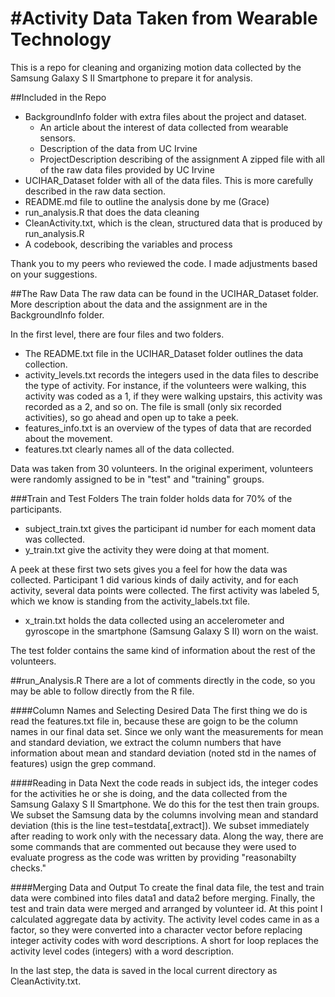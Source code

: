 #Activity Data Taken from Wearable Technology
==============================

This is a repo for cleaning and organizing motion data collected by the Samsung Galaxy S II Smartphone to prepare it for analysis.

##Included in the Repo
* BackgroundInfo folder with extra files about the project and dataset.  
  * An article about the interest of data collected from wearable sensors.
  * Description of the data from UC Irvine
  * ProjectDescription describing of the assignment
A zipped file with all of the raw data files provided by UC Irvine
* UCIHAR_Dataset folder with all of the data files.  This is more carefully described in the raw data section.
* README.md file to outline the analysis done by me (Grace)
* run_analysis.R that does the data cleaning
* CleanActivity.txt, which is the clean, structured data that is produced by run_analysis.R
* A codebook, describing the variables and process

Thank you to my peers who reviewed the code.  I made adjustments based on your suggestions.

##The Raw Data
The raw data can be found in the UCIHAR_Dataset folder.  More description about the data and the assignment are in the BackgroundInfo folder.

In the first level, there are four files and two folders.
* The README.txt file in the UCIHAR_Dataset folder outlines the data collection.
* activity_levels.txt records the integers used in the data files to describe the type of activity.  For instance, if the volunteers were walking, this activity was coded as a 1, if they were walking upstairs, this activity was recorded as a 2, and so on.  The file is small (only six recorded activities), so go ahead and open up to take a peek.
* features_info.txt is an overview of the types of data that are recorded about the movement.  
* features.txt clearly names all of the data collected.

Data was taken from 30 volunteers.  In the original experiment, volunteers were randomly assigned to be in "test" and "training"  groups.

###Train and Test Folders
The train folder holds data for 70% of the participants.  
* subject_train.txt gives the participant id number for each moment data was collected.  
* y_train.txt give the activity they were doing at that moment.

A peek at these first two sets gives you a feel for how the data was collected.  Participant 1 did various kinds of daily activity, and for each activity, several data points were collected.  The first activity was labeled 5, which we know is standing from the activity_labels.txt file.

* x_train.txt holds the data collected using an accelerometer and gyroscope in the smartphone (Samsung Galaxy S II) worn on the waist. 

The test folder contains the same kind of information about the rest of the volunteers.

##run_Analysis.R
There are a lot of comments directly in the code, so you may be able to follow directly from the R file.  

####Column Names and Selecting Desired Data
The first thing we do is read the features.txt file in, because these are goign to be the column names in our final data set.  Since we only want the measurements for mean and standard deviation, we extract the column numbers that have information about mean and standard deviation (noted std in the names of features) usign the grep command.

####Reading in Data
Next the code reads in subject ids, the integer codes for the activities he or she is doing, and the data collected from the Samsung Galaxy S II Smartphone.  We do this for the test then train groups.  We subset the Samsung data by the columns involving mean and standard deviation (this is the line test=testdata[,extract]).  We subset immediately after reading to work only with the necessary data.  Along the way, there are some commands that are commented out because they were used to evaluate progress as the code was written by providing "reasonabilty checks."

####Merging Data and Output
To create the final data file, the test and train data were combined into files data1 and data2 before merging. Finally, the test and train data were merged and arranged by volunteer id. At this point I calculated aggregate data by activity. The activity level codes came in as a factor, so they were converted into a character vector before replacing integer activity codes with word descriptions. A short for loop replaces the activity level codes (integers) with a word description.

In the last step, the data is saved in the local current directory as CleanActivity.txt.
